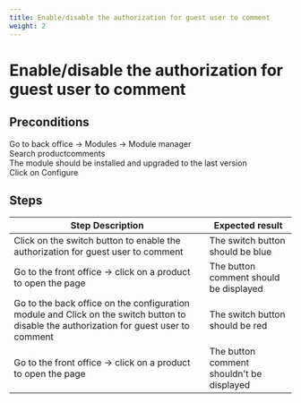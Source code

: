 ```yaml
---
title: Enable/disable the authorization for guest user to comment
weight: 2
---
```


# Enable/disable the authorization for guest user to comment

## Preconditions

Go to back office -> Modules -> Module manager<br />
Search productcomments<br />
The module should be installed and upgraded to the last version<br />
Click on Configure
## Steps
| Step Description | Expected result |
| ----- | ----- |
| Click on the switch button to enable the authorization for guest user to comment | The switch button should be blue |
| Go to the front office -> click on a product to open the page | The button comment should be displayed |
| Go to the back office on the configuration module and Click on the switch button to disable the authorization for guest user to comment | The switch button should be red |
| Go to the front office -> click on a product to open the page | The button comment shouldn't be displayed |
